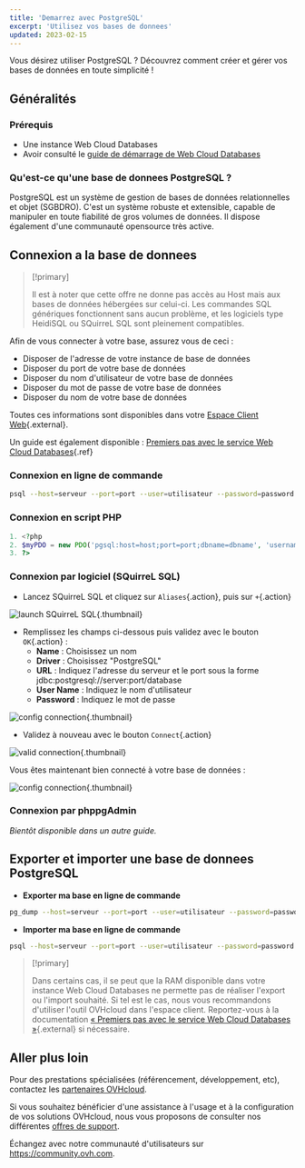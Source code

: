 ```yaml
---
title: 'Demarrez avec PostgreSQL'
excerpt: 'Utilisez vos bases de donnees'
updated: 2023-02-15
---
```


Vous désirez utiliser PostgreSQL ? Découvrez comment créer et gérer vos bases de données en toute simplicité !

## Généralités

### Prérequis

- Une instance Web Cloud Databases
- Avoir consulté le [guide de démarrage de Web Cloud Databases](starting_with_clouddb1.)

### Qu'est-ce qu'une base de donnees PostgreSQL ?
PostgreSQL est un système de gestion de bases de données relationnelles et objet (SGBDRO). C'est un système robuste et extensible, capable de manipuler en toute fiabilité de gros volumes de données. Il dispose également d'une communauté opensource très active.

## Connexion a la base de donnees

> [!primary]
>
> Il est à noter que cette offre ne donne pas accès au Host mais aux bases de données hébergées sur celui-ci. Les commandes SQL génériques fonctionnent sans aucun problème, et les logiciels type HeidiSQL ou SQuirreL SQL sont pleinement compatibles.
> 

Afin de vous connecter à votre base, assurez vous de ceci :

- Disposer de l'adresse de votre instance de base de données
- Disposer du port de votre base de données
- Disposer du nom d'utilisateur de votre base de données
- Disposer du mot de passe de votre base de données
- Disposer du nom de votre base de données

Toutes ces informations sont disponibles dans votre [Espace Client Web](https://www.ovh.com/manager/web/){.external}.

Un guide est également disponible : [Premiers pas avec le service Web Cloud Databases](starting_with_clouddb1.){.ref}

### Connexion en ligne de commande

```bash
psql --host=serveur --port=port --user=utilisateur --password=password nom_de_la_base
```

### Connexion en script PHP

```php
1. <?php
2. $myPDO = new PDO('pgsql:host=host;port=port;dbname=dbname', 'username', 'password');
3. ?>
```

### Connexion par logiciel (SQuirreL SQL)
- Lancez SQuirreL SQL et cliquez sur `Aliases`{.action}, puis sur `+`{.action}

![launch SQuirreL SQL](using-pgsql_images_aliases.png){.thumbnail}

- Remplissez les champs ci-dessous puis validez avec le bouton `OK`{.action} :
    - **Name** : Choisissez un nom
    - **Driver** : Choisissez "PostgreSQL"
    - **URL** : Indiquez l'adresse du serveur et le port sous la forme jdbc:postgresql://server:port/database
    - **User Name** : Indiquez le nom d'utilisateur
    - **Password** : Indiquez le mot de passe

![config connection](add-alias-pgsql.png){.thumbnail}

- Validez à nouveau avec le bouton `Connect`{.action}

![valid connection](connect-to-pgsql.png){.thumbnail}

Vous êtes maintenant bien connecté à votre base de données :

![config connection](general-dashboard-pgsql.png){.thumbnail}

### Connexion par phppgAdmin
*Bientôt disponible dans un autre guide.*

## Exporter et importer une base de donnees PostgreSQL

- **Exporter ma base en ligne de commande**

```bash
pg_dump --host=serveur --port=port --user=utilisateur --password=password nom_de_la_base > nom_de_la_base.sql
```

- **Importer ma base en ligne de commande**

```bash
psql --host=serveur --port=port --user=utilisateur --password=password nom_de_la_base < nom_de_la_base.sql
```

> [!primary]
>
> Dans certains cas, il se peut que la RAM disponible dans votre instance Web Cloud Databases ne permette pas de réaliser l'export ou l'import souhaité. Si tel est le cas, nous vous recommandons d'utiliser l'outil OVHcloud dans l'espace client. Reportez-vous à la documentation [« Premiers pas avec le service Web Cloud Databases »](starting_with_clouddb#importation-dune-base-de-donnees.){.external} si nécessaire.
>

## Aller plus loin

Pour des prestations spécialisées (référencement, développement, etc), contactez les [partenaires OVHcloud](partner.).

Si vous souhaitez bénéficier d'une assistance à l'usage et à la configuration de vos solutions OVHcloud, nous vous proposons de consulter nos différentes [offres de support](support.).

Échangez avec notre communauté d'utilisateurs sur <https://community.ovh.com>.